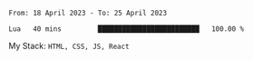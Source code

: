 <!--START_SECTION:waka-->

```text
From: 18 April 2023 - To: 25 April 2023

Lua   40 mins         █████████████████████████   100.00 %
```

<!--END_SECTION:waka-->
My Stack: `HTML, CSS, JS, React`
